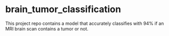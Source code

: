# brain_tumor_classification
This project repo contains a model that accurately classifies with 94% if an MRI brain scan contains a tumor or not.
